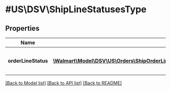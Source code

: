 # #US\DSV\ShipLineStatusesType

## Properties

Name | Type | Description | Notes
------------ | ------------- | ------------- | -------------
**orderLineStatus** | [**\Walmart\Model\DSV\US\Orders\ShipOrderLinesRequestOrderLinesOrderLineInnerOrderLineStatusesOrderLineStatusInner[]**](ShipOrderLinesRequestOrderLinesOrderLineInnerOrderLineStatusesOrderLineStatusInner.md) | Details about the Order Line status |


[[Back to Model list]](../) [[Back to API list]](../../Api/US/DSV) [[Back to README]](../../README.md)
